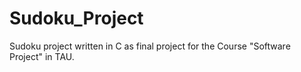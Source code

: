 # Sudoku_Project
Sudoku project written in C as final project for the Course "Software Project" in TAU.
